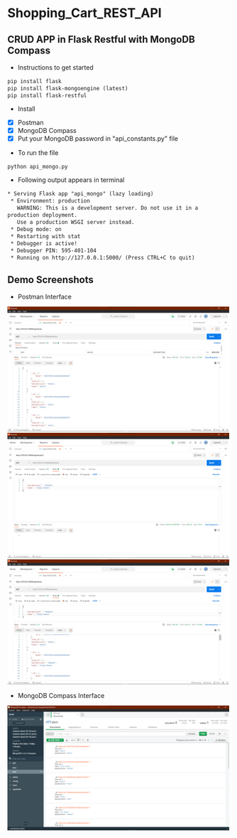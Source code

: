 # Shopping_Cart_REST_API

## CRUD APP in Flask Restful with MongoDB Compass

- Instructions to get started 
```
pip install flask
pip install flask-mongoengine (latest)
pip install flask-restful
```

- Install
- [x] Postman
- [x] MongoDB Compass
- [x] Put your MongoDB password in "api_constants.py" file

- To run the file
```
python api_mongo.py
```

- Following output appears in terminal
```
* Serving Flask app "api_mongo" (lazy loading)
 * Environment: production
   WARNING: This is a development server. Do not use it in a production deployment.
   Use a production WSGI server instead.
 * Debug mode: on
 * Restarting with stat
 * Debugger is active!
 * Debugger PIN: 595-401-104
 * Running on http://127.0.0.1:5000/ (Press CTRL+C to quit)
```

## Demo Screenshots

* Postman Interface
<img src="demo/get_items.png" width=500/>
<img src="demo/put_item.png" width=500/>
<img src="demo/display_get_items.png" width=500/>

* MongoDB Compass Interface
<img src="demo/updated_mongdbCompass.png" width=500/>
